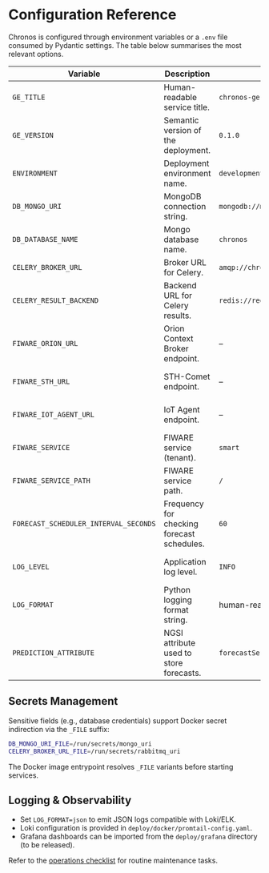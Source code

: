 # Configuration Reference

Chronos is configured through environment variables or a `.env` file consumed by Pydantic settings. The table below summarises the most relevant options.

| Variable | Description | Default | Notes |
|----------|-------------|---------|-------|
| `GE_TITLE` | Human-readable service title. | `chronos-ge` | Displayed in `/info`. |
| `GE_VERSION` | Semantic version of the deployment. | `0.1.0` | Update during releases. |
| `ENVIRONMENT` | Deployment environment name. | `development` | Used for logging context. |
| `DB_MONGO_URI` | MongoDB connection string. | `mongodb://mongo:27017/chronos` | Supports SRV URIs. |
| `DB_DATABASE_NAME` | Mongo database name. | `chronos` | Change to isolate tenants. |
| `CELERY_BROKER_URL` | Broker URL for Celery. | `amqp://chronos:chronos@rabbitmq:5672/chronos` | Support for RabbitMQ/Redis. |
| `CELERY_RESULT_BACKEND` | Backend URL for Celery results. | `redis://redis:6379/0` | Use persistent Redis for resilience. |
| `FIWARE_ORION_URL` | Orion Context Broker endpoint. | – | Required. |
| `FIWARE_STH_URL` | STH-Comet endpoint. | – | Required for training/forecast history. |
| `FIWARE_IOT_AGENT_URL` | IoT Agent endpoint. | – | Required for device provisioning. |
| `FIWARE_SERVICE` | FIWARE service (tenant). | `smart` | Set per deployment. |
| `FIWARE_SERVICE_PATH` | FIWARE service path. | `/` | Supports hierarchical paths. |
| `FORECAST_SCHEDULER_INTERVAL_SECONDS` | Frequency for checking forecast schedules. | `60` | Increase for lower latency. |
| `LOG_LEVEL` | Application log level. | `INFO` | Accepts standard logging levels. |
| `LOG_FORMAT` | Python logging format string. | human-readable | Use JSON for structured logs. |
| `PREDICTION_ATTRIBUTE` | NGSI attribute used to store forecasts. | `forecastSeries` | Align with Smart Data Models naming. |

## Secrets Management

Sensitive fields (e.g., database credentials) support Docker secret indirection via the `_FILE` suffix:

```bash
DB_MONGO_URI_FILE=/run/secrets/mongo_uri
CELERY_BROKER_URL_FILE=/run/secrets/rabbitmq_uri
```

The Docker image entrypoint resolves `_FILE` variants before starting services.

## Logging & Observability

- Set `LOG_FORMAT=json` to emit JSON logs compatible with Loki/ELK.
- Loki configuration is provided in `deploy/docker/promtail-config.yaml`.
- Grafana dashboards can be imported from the `deploy/grafana` directory (to be released).

Refer to the [operations checklist](operations.md) for routine maintenance tasks.
